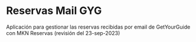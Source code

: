 ﻿# Reservas Mail GYG

Aplicación para gestionar las reservas recibidas por email de GetYourGuide con MKN Reservas  (revisión del 23-sep-2023)
